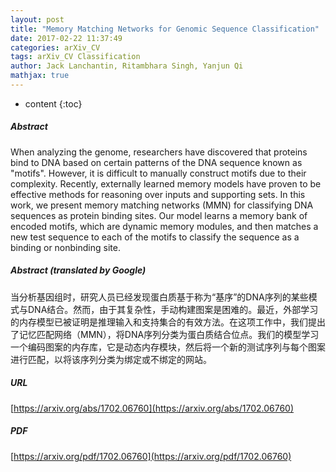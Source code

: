 ```yaml
---
layout: post
title: "Memory Matching Networks for Genomic Sequence Classification"
date: 2017-02-22 11:37:49
categories: arXiv_CV
tags: arXiv_CV Classification
author: Jack Lanchantin, Ritambhara Singh, Yanjun Qi
mathjax: true
---
```


* content
{:toc}

##### Abstract
When analyzing the genome, researchers have discovered that proteins bind to DNA based on certain patterns of the DNA sequence known as "motifs". However, it is difficult to manually construct motifs due to their complexity. Recently, externally learned memory models have proven to be effective methods for reasoning over inputs and supporting sets. In this work, we present memory matching networks (MMN) for classifying DNA sequences as protein binding sites. Our model learns a memory bank of encoded motifs, which are dynamic memory modules, and then matches a new test sequence to each of the motifs to classify the sequence as a binding or nonbinding site.

##### Abstract (translated by Google)
当分析基因组时，研究人员已经发现蛋白质基于称为“基序”的DNA序列的某些模式与DNA结合。然而，由于其复杂性，手动构建图案是困难的。最近，外部学习的内存模型已被证明是推理输入和支持集合的有效方法。在这项工作中，我们提出了记忆匹配网络（MMN），将DNA序列分类为蛋白质结合位点。我们的模型学习一个编码图案的内存库，它是动态内存模块，然后将一个新的测试序列与每个图案进行匹配，以将该序列分类为绑定或不绑定的网站。

##### URL
[https://arxiv.org/abs/1702.06760](https://arxiv.org/abs/1702.06760)

##### PDF
[https://arxiv.org/pdf/1702.06760](https://arxiv.org/pdf/1702.06760)


